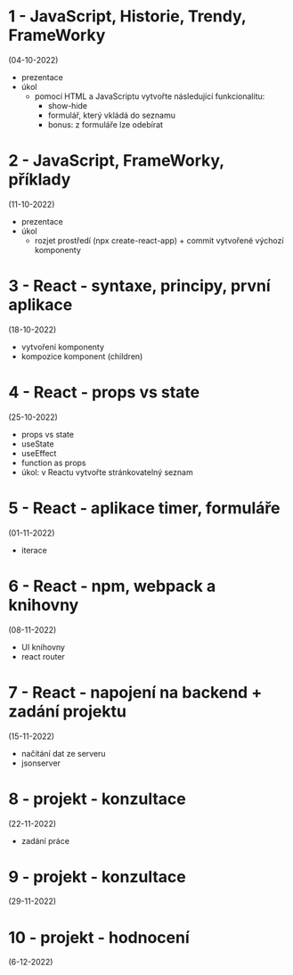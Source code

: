 # 1 - JavaScript, Historie, Trendy, FrameWorky
(04-10-2022)
- prezentace
- úkol 
  - pomocí HTML a JavaScriptu vytvořte následující funkcionalitu:
    - show-hide 
    - formulář, který vkládá do seznamu
    - bonus: z formuláře lze odebírat

# 2  - JavaScript, FrameWorky, příklady
(11-10-2022)
- prezentace
- úkol
  - rozjet prostředí (npx create-react-app) + commit vytvořené výchozí komponenty

# 3 - React - syntaxe, principy, první aplikace
(18-10-2022)
- vytvoření komponenty
- kompozice komponent (children)

# 4 - React - props vs state
(25-10-2022)
- props vs state
- useState
- useEffect
- function as props
- úkol: v Reactu vytvořte stránkovatelný seznam

# 5 - React - aplikace timer, formuláře
(01-11-2022)

- iterace

# 6 - React - npm, webpack a knihovny
(08-11-2022)
- UI knihovny
- react router

# 7 - React - napojení na backend + zadání projektu
(15-11-2022)
- načítání dat ze serveru
- jsonserver

# 8 - projekt - konzultace
(22-11-2022)
- zadání práce

# 9 - projekt - konzultace
(29-11-2022)

# 10 - projekt - hodnocení
(6-12-2022)

